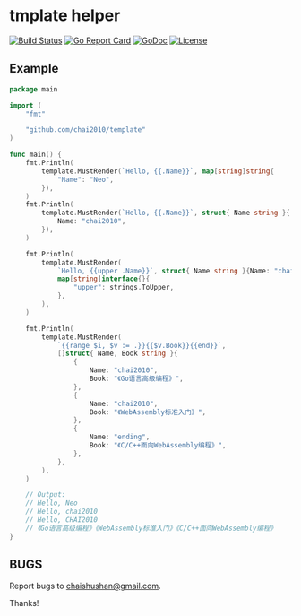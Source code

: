 # tmplate helper

[![Build Status](https://travis-ci.org/chai2010/template.svg)](https://travis-ci.org/chai2010/template)
[![Go Report Card](https://goreportcard.com/badge/github.com/chai2010/template)](https://goreportcard.com/report/github.com/chai2010/template)
[![GoDoc](https://godoc.org/github.com/chai2010/template?status.svg)](https://godoc.org/github.com/chai2010/template)
[![License](http://img.shields.io/badge/license-BSD-blue.svg)](https://github.com/chai2010/template/blob/master/LICENSE)


## Example

```go
package main

import (
	"fmt"

	"github.com/chai2010/template"
)

func main() {
	fmt.Println(
		template.MustRender(`Hello, {{.Name}}`, map[string]string{
			"Name": "Neo",
		}),
	)
	fmt.Println(
		template.MustRender(`Hello, {{.Name}}`, struct{ Name string }{
			Name: "chai2010",
		}),
	)

	fmt.Println(
		template.MustRender(
			`Hello, {{upper .Name}}`, struct{ Name string }{Name: "chai2010"},
			map[string]interface{}{
				"upper": strings.ToUpper,
			},
		),
	)

	fmt.Println(
		template.MustRender(
			`{{range $i, $v := .}}{{$v.Book}}{{end}}`,
			[]struct{ Name, Book string }{
				{
					Name: "chai2010",
					Book: "《Go语言高级编程》",
				},
				{
					Name: "chai2010",
					Book: "《WebAssembly标准入门》",
				},
				{
					Name: "ending",
					Book: "《C/C++面向WebAssembly编程》",
				},
			},
		),
	)

	// Output:
	// Hello, Neo
	// Hello, chai2010
	// Hello, CHAI2010
	// 《Go语言高级编程》《WebAssembly标准入门》《C/C++面向WebAssembly编程》
}
```

## BUGS

Report bugs to <chaishushan@gmail.com>.

Thanks!
